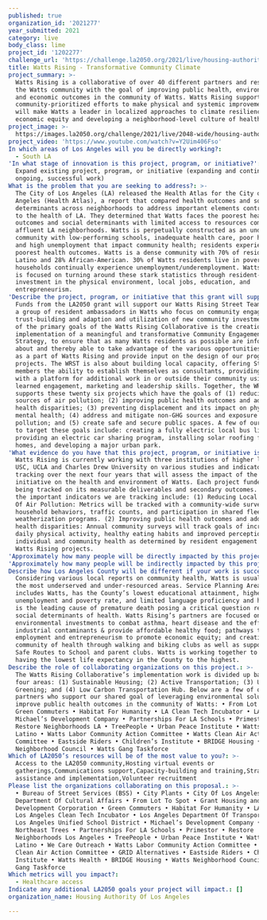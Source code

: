 ```yaml
---
published: true
organization_id: '2021277'
year_submitted: 2021
category: live
body_class: lime
project_id: '1202277'
challenge_url: 'https://challenge.la2050.org/2021/live/housing-authority-of-los-angeles/'
title: Watts Rising - Transformative Community Climate
project_summary: >-
  Watts Rising is a collaborative of over 40 different partners and residents of
  the Watts community with the goal of improving public health, environmental
  and economic outcomes in the community of Watts. Watts Rising supports
  community-prioritized efforts to make physical and systemic improvements that
  will make Watts a leader in localized approaches to climate resiliency,
  economic equity and developing a neighborhood-level culture of health.
project_image: >-
  https://images.la2050.org/challenge/2021/live/2048-wide/housing-authority-of-los-angeles.jpg
project_video: 'https://www.youtube.com/watch?v=Y2Uim406Fso'
In which areas of Los Angeles will you be directly working?:
  - South LA
'In what stage of innovation is this project, program, or initiative?': >-
  Expand existing project, program, or initiative (expanding and continuing
  ongoing, successful work)
What is the problem that you are seeking to address?: >-
  The City of Los Angeles (LA) released the Health Atlas for the City of Los
  Angeles (Health Atlas), a report that compared health outcomes and social
  determinants across neighborhoods to address important elements contributing
  to the health of LA. They determined that Watts faces the poorest health
  outcomes and social determinants with limited access to resources compared to
  affluent LA neighborhoods. Watts is perpetually constructed as an underserved
  community with low-performing schools, inadequate health care, poor housing,
  and high unemployment that impact community health; residents experience the
  poorest health outcomes. Watts is a dense community with 70% of residents
  Latino and 28% African-American. 30% of Watts residents live in poverty and
  households continually experience unemployment/underemployment. Watts Rising
  is focused on turning around these stark statistics through resident-informed
  investment in the physical environment, local jobs, education, and
  entrepreneurism.
'Describe the project, program, or initiative that this grant will support to address the problem identified.': >-
  Funds from the LA2050 grant will support our Watts Rising Street Team (WRST),
  a group of resident ambassadors in Watts who focus on community engagement,
  trust-building and adaption and utilization of new community investments. One
  of the primary goals of the Watts Rising Collaborative is the creation and
  implementation of a meaningful and transformative Community Engagement
  Strategy, to ensure that as many Watts residents as possible are informed
  about and thereby able to take advantage of the various opportunities provided
  as a part of Watts Rising and provide input on the design of our programs and
  projects. The WRST is also about building local capacity, offering Street Team
  members the ability to establish themselves as consultants, providing them
  with a platform for additional work in or outside their community using their
  learned engagement, marketing and leadership skills. Together, the WRST
  supports these twenty six projects which have the goals of (1) reducing local
  sources of air pollution; (2) improving public health outcomes and addressing
  health disparities; (3) preventing displacement and its impact on physical and
  mental health; (4) address and mitigate non-GHG sources and exposure to
  pollution; and (5) create safe and secure public spaces. A few of our projects
  to target these goals include: creating a fully electric local bus line,
  providing an electric car sharing program, installing solar roofing for family
  homes, and developing a major urban park.
'What evidence do you have that this project, program, or initiative is or will be successful, and how will you define and measure success?': >-
  Watts Rising is currently working with three institutions of higher learning,
  USC, UCLA and Charles Drew University on various studies and indicator
  tracking over the next four years that will assess the impact of the
  initiative on the health and environment of Watts. Each project funded is
  being tracked on its measurable deliverables and secondary outcomes. Some of
  the important indicators we are tracking include: (1) Reducing Local Sources
  Of Air Pollution: Metrics will be tracked with a community-wide survey on
  household behaviors, traffic counts, and participation in shared fleet and
  weatherization programs. (2) Improving public health outcomes and addressing
  health disparities: Annual community surveys will track goals of increased
  daily physical activity, healthy eating habits and improved perceptions of
  individual and community health as determined by resident engagement with
  Watts Rising projects.
'Approximately how many people will be directly impacted by this project, program, or initiative?': '3000'
'Approximately how many people will be indirectly impacted by this project, program, or initiative?': '44000'
Describe how Los Angeles County will be different if your work is successful.: >-
  Considering various local reports on community health, Watts is usually within
  the most underserved and under-resourced areas. Service Planning Area 6, which
  includes Watts, has the County’s lowest educational attainment, highest
  unemployment and poverty rate, and limited language proficiency and homicide
  is the leading cause of premature death posing a critical question related to
  social determinants of health. Watts Rising’s partners are focused on
  environmental investments to combat asthma, heart disease and the effects of
  industrial contaminants & provide affordable healthy food; pathways to
  employment and entrepreneurism to promote economic equity; and creation of a
  community of health through walking and biking clubs as well as support for
  Safe Routes to School and parent clubs. Watts is working together to move from
  having the lowest life expectancy in the County to the highest.
Describe the role of collaborating organizations on this project.: >-
  The Watts Rising Collaborative’s implementation work is divided up based on
  four areas: (1) Sustainable Housing; (2) Active Transportation; (3) Urban
  Greening; and (4) Low Carbon Transportation Hub. Below are a few of our
  partners who support our shared goal of leveraging environmental solutions to
  improve public health outcomes in the community of Watts: • From Lot To Spot •
  Green Commuters • Habitat For Humanity • LA Clean Tech Incubator • LADOT •
  Michael’s Development Company • Partnerships For LA Schools • Primestor •
  Restore Neighborhoods LA • TreePeople • Urban Peace Institute • Watts Century
  Latino • Watts Labor Community Action Committee • Watts Clean Air Action
  Committee • Eastside Riders • Children’s Institute • BRIDGE Housing • Watts
  Neighborhood Council • Watts Gang Taskforce
Which of LA2050’s resources will be of the most value to you?: >-
  Access to the LA2050 community,Hosting virtual events or
  gatherings,Communications support,Capacity-building and training,Strategy
  assistance and implementation,Volunteer recruitment
Please list the organizations collaborating on this proposal.: >-
  • Bureau of Street Services (BSS) • City Plants • City Of Los Angeles
  Department Of Cultural Affairs • From Lot To Spot • Grant Housing and Economic
  Development Corporation • Green Commuters • Habitat For Humanity • LA Metro •
  Los Angeles Clean Tech Incubator • Los Angeles Department Of Transportation •
  Los Angeles Unified School District • Michael’s Development Company •
  Northeast Trees • Partnerships For LA Schools • Primestor • Restore
  Neighborhoods Los Angeles • TreePeople • Urban Peace Institute • Watts Century
  Latino • We Care Outreach • Watts Labor Community Action Committee • Watts
  Clean Air Action Committee • GRID Alternatives • Eastside Riders • Children’s
  Institute • Watts Health • BRIDGE Housing • Watts Neighborhood Council • Watts
  Gang Taskforce
Which metrics will you impact?:
  - Healthcare access
Indicate any additional LA2050 goals your project will impact.: []
organization_name: Housing Authority Of Los Angeles

---
```

